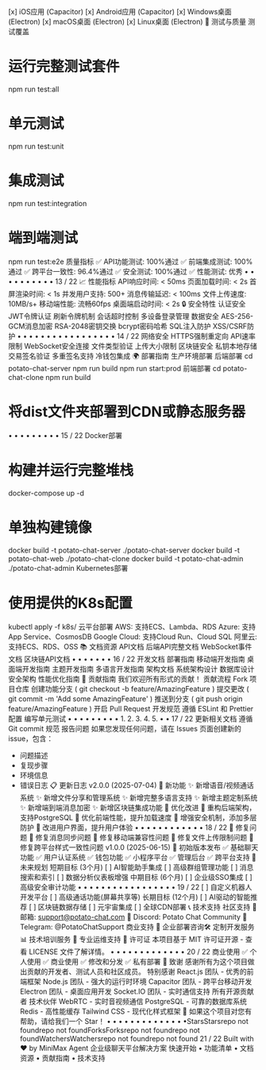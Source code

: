 
[x] iOS应用 (Capacitor)
[x] Android应用 (Capacitor)
[x] Windows桌面 (Electron)
[x] macOS桌面 (Electron)
[x] Linux桌面 (Electron)
🧪 测试与质量
测试覆盖
# 运行完整测试套件
npm run test:all
# 单元测试
npm run test:unit
# 集成测试
npm run test:integration
# 端到端测试
npm run test:e2e
质量指标
✅ API功能测试: 100%通过
✅ 前端集成测试: 100%通过
✅ 跨平台一致性: 96.4%通过
✅ 安全测试: 100%通过
✅ 性能测试: 优秀
•
•
•
•
•
•
•
•
•
•
13 / 22
📈 性能指标
API响应时间: < 50ms
页面加载时间: < 2s
首屏渲染时间: < 1s
并发用户支持: 500+
消息传输延迟: < 100ms
文件上传速度: 10MB/s+
移动端性能: 流畅60fps
桌面端启动时间: < 2s
🔒 安全特性
认证安全
JWT令牌认证
刷新令牌机制
会话超时控制
多设备登录管理
数据安全
AES-256-GCM消息加密
RSA-2048密钥交换
bcrypt密码哈希
SQL注入防护
XSS/CSRF防护
•
•
•
•
•
•
•
•
•
•
•
•
•
•
•
•
•
14 / 22
网络安全
HTTPS强制重定向
API速率限制
WebSocket安全连接
文件类型验证
上传大小限制
区块链安全
私钥本地存储
交易签名验证
多重签名支持
冷钱包集成
🌍 部署指南
生产环境部署
后端部署
cd potato-chat-server
npm run build
npm run start:prod
前端部署
cd potato-chat-clone
npm run build
# 将dist文件夹部署到CDN或静态服务器
•
•
•
•
•
•
•
•
•
15 / 22
Docker部署
# 构建并运行完整堆栈
docker-compose up -d
# 单独构建镜像
docker build -t potato-chat-server ./potato-chat-server
docker build -t potato-chat-web ./potato-chat-clone
docker build -t potato-chat-admin ./potato-chat-admin
Kubernetes部署
# 使用提供的K8s配置
kubectl apply -f k8s/
云平台部署
AWS: 支持ECS、Lambda、RDS
Azure: 支持App Service、CosmosDB
Google Cloud: 支持Cloud Run、Cloud SQL
阿里云: 支持ECS、RDS、OSS
📚 文档资源
API文档
后端API完整文档
WebSocket事件文档
区块链API文档
•
•
•
•
•
•
•
16 / 22
开发文档
部署指南
移动端开发指南
桌面端开发指南
主题开发指南
多语言开发指南
架构文档
系统架构设计
数据库设计
安全架构
性能优化指南
🤝 贡献指南
我们欢迎所有形式的贡献！
贡献流程
Fork 项目仓库
创建功能分支 ( git checkout -b feature/AmazingFeature )
提交更改 ( git commit -m 'Add some AmazingFeature' )
推送到分支 ( git push origin feature/AmazingFeature )
开启 Pull Request
开发规范
遵循 ESLint 和 Prettier 配置
编写单元测试
•
•
•
•
•
•
•
•
•
1.
2.
3.
4.
5.
•
•
17 / 22
更新相关文档
遵循 Git commit 规范
报告问题
如果您发现任何问题，请在 Issues 页面创建新的issue，包含：
- 问题描述
- 复现步骤
- 环境信息
- 错误日志
📋 更新日志
v2.0.0 (2025-07-04)
🚀 新功能
✨ 新增语音/视频通话系统
✨ 新增文件分享和管理系统
✨ 新增完整多语言支持
✨ 新增主题定制系统
✨ 新增端到端消息加密
✨ 新增区块链集成功能
🔧 优化改进
🚀 重构后端架构，支持PostgreSQL
🚀 优化前端性能，提升加载速度
🚀 增强安全机制，添加多层防护
🚀 改进用户界面，提升用户体验
•
•
•
•
•
•
•
•
•
•
•
•
18 / 22
🐛 修复问题
🔧 修复消息同步问题
🔧 修复移动端兼容性问题
🔧 修复文件上传限制问题
🔧 修复跨平台样式一致性问题
v1.0.0 (2025-06-15)
🎉 初始版本发布
✅ 基础聊天功能
✅ 用户认证系统
✅ 钱包功能
✅ 小程序平台
✅ 管理后台
✅ 跨平台支持
🎯 未来规划
短期目标 (3个月)
[ ] AI智能助手集成
[ ] 高级群组管理功能
[ ] 消息搜索和索引
[ ] 数据分析仪表板增强
中期目标 (6个月)
[ ] 企业级SSO集成
[ ] 高级安全审计功能
•
•
•
•
•
•
•
•
•
•
•
•
•
•
•
•
•
19 / 22
[ ] 自定义机器人开发平台
[ ] 高级通话功能(屏幕共享等)
长期目标 (12个月)
[ ] AI驱动的智能推荐
[ ] 区块链数据存储
[ ] 元宇宙集成
[ ] 全球CDN部署
📞 技术支持
社区支持
📧 邮箱: support@potato-chat.com
💬 Discord: Potato Chat Community
📱 Telegram: @PotatoChatSupport
商业支持
🏢 企业部署咨询🛠️
定制开发服务
📊 技术培训服务
🔧 专业运维支持
📄 许可证
本项目基于 MIT 许可证开源 - 查看 LICENSE 文件了解详情。
•
•
•
•
•
•
•
•
•
•
•
•
•
20 / 22
商业使用
✅ 个人使用
✅ 商业使用
✅ 修改和分发
✅ 私有部署
🙏 致谢
感谢所有为这个项目做出贡献的开发者、测试人员和社区成员。
特别感谢
React.js 团队 - 优秀的前端框架
Node.js 团队 - 强大的运行时环境
Capacitor 团队 - 跨平台移动开发
Electron 团队 - 桌面应用开发
Socket.IO 团队 - 实时通信支持
所有开源贡献者
技术伙伴
WebRTC - 实时音视频通信
PostgreSQL - 可靠的数据库系统
Redis - 高性能缓存
Tailwind CSS - 现代化样式框架
🌟 如果这个项目对您有帮助，请给我们一个 Star！
•
•
•
•
•
•
•
•
•
•
•
•
•
•StarsStarsrepo not foundrepo not foundForksForksrepo not foundrepo not foundWatchersWatchersrepo not foundrepo not found
21 / 22
Built with ❤️ by MiniMax Agent
企业级聊天平台解决方案
快速开始 • 功能清单 • 文档资源 • 贡献指南 • 技术支持
